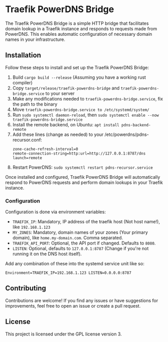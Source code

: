 # Traefik PowerDNS Bridge

The Traefik PowerDNS Bridge is a simple HTTP bridge that facilitates domain lookup in a Traefik instance and responds to requests made from PowerDNS. This enables automatic configuration of necessary domain names in your infrastructure.

## Installation

Follow these steps to install and set up the Traefik PowerDNS Bridge:

1. Build `cargo build --release` (Assuming you have a working rust compiler)
2. Copy `target/release/traefik-powerdns-bridge` and `traefik-powerdns-bridge.service` to your server
3. Make any modifications needed to `traefik-powerdns-bridge.service`, fix the path to the binary
4. Move `traefik-powerdns-bridge.service to /etc/systemd/system/`
5. Run `sudo systemctl daemon-reload`, then `sudo systemctl enable --now traefik-powerdns-bridge.service`
6. Install the remote backend, on Ubuntu: `apt install pdns-backend-remote`
7. Add these lines (change as needed) to your /etc/powerdns/pdns-recursor.conf:
   ```
   zone-cache-refresh-interval=0
   remote-connection-string=http:url=http://127.0.0.1:8787/dns
   launch=remote
   ```
8. Restart PowerDNS: `sudo systemctl restart pdns-recursor.service`

Once installed and configured, Traefik PowerDNS Bridge will automatically respond to PowerDNS requests and perform domain lookups in your Traefik instance.

### Configuration

Configuration is done via environment variables:

* `TRAEFIK_IP`: Mandatory, IP address of the traefik host (Not host name!), like `192.168.1.123`
* `MY_ZONES`: Mandatory, domain names of your zones (Your primary domain), like `home.my-domain.com`. Comma separated.
* `TRAEFIK_API_PORT`: Optional, the API port if changed. Defaults to `8080`.
* `LISTEN`: Optional, defaults to `127.0.0.1:8787` (Change if you're not running it on the DNS host itself).

Add any combination of these into the systemd service unit like so:

```
Environment=TRAEFIK_IP=192.168.1.123 LISTEN=0.0.0.0:8787
```

## Contributing

Contributions are welcome! If you find any issues or have suggestions for improvements, feel free to open an issue or create a pull request.

## License

This project is licensed under the GPL license version 3.
